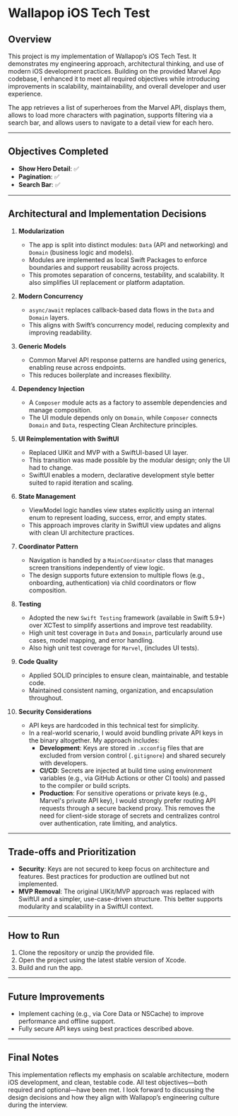 # Wallapop iOS Tech Test

## Overview
This project is my implementation of Wallapop’s iOS Tech Test. It demonstrates my engineering approach, architectural thinking, and use of modern iOS development practices. Building on the provided Marvel App codebase, I enhanced it to meet all required objectives while introducing improvements in scalability, maintainability, and overall developer and user experience.

The app retrieves a list of superheroes from the Marvel API, displays them, allows to load more characters with pagination, supports filtering via a search bar, and allows users to navigate to a detail view for each hero.

---

## Objectives Completed

- **Show Hero Detail**: ✅
- **Pagination**: ✅
- **Search Bar**: ✅

---

## Architectural and Implementation Decisions

1. **Modularization**
   - The app is split into distinct modules: `Data` (API and networking) and `Domain` (business logic and models).
   - Modules are implemented as local Swift Packages to enforce boundaries and support reusability across projects.
   - This promotes separation of concerns, testability, and scalability. It also simplifies UI replacement or platform adaptation.

2. **Modern Concurrency**
   - `async/await` replaces callback-based data flows in the `Data` and `Domain` layers.
   - This aligns with Swift’s concurrency model, reducing complexity and improving readability.

3. **Generic Models**
   - Common Marvel API response patterns are handled using generics, enabling reuse across endpoints.
   - This reduces boilerplate and increases flexibility.

4. **Dependency Injection**
   - A `Composer` module acts as a factory to assemble dependencies and manage composition.
   - The UI module depends only on `Domain`, while `Composer` connects `Domain` and `Data`, respecting Clean Architecture principles.

5. **UI Reimplementation with SwiftUI**
   - Replaced UIKit and MVP with a SwiftUI-based UI layer.
   - This transition was made possible by the modular design; only the UI had to change.
   - SwiftUI enables a modern, declarative development style better suited to rapid iteration and scaling.

6. **State Management**
   - ViewModel logic handles view states explicitly using an internal enum to represent loading, success, error, and empty states.
   - This approach improves clarity in SwiftUI view updates and aligns with clean UI architecture practices.

7. **Coordinator Pattern**
   - Navigation is handled by a `MainCoordinator` class that manages screen transitions independently of view logic.
   - The design supports future extension to multiple flows (e.g., onboarding, authentication) via child coordinators or flow composition.

8. **Testing**
   - Adopted the new `Swift Testing` framework (available in Swift 5.9+) over XCTest to simplify assertions and improve test readability.
   - High unit test coverage in `Data` and `Domain`, particularly around use cases, model mapping, and error handling.
   - Also high unit test coverage for `Marvel`, (includes UI tests).

9. **Code Quality**
   - Applied SOLID principles to ensure clean, maintainable, and testable code.
   - Maintained consistent naming, organization, and encapsulation throughout.

10. **Security Considerations**
    - API keys are hardcoded in this technical test for simplicity.
    - In a real-world scenario, I would avoid bundling private API keys in the binary altogether. My approach includes:
      - **Development**: Keys are stored in `.xcconfig` files that are excluded from version control (`.gitignore`) and shared securely with developers.
      - **CI/CD**: Secrets are injected at build time using environment variables (e.g., via GitHub Actions or other CI tools) and passed to the compiler or build scripts.
      - **Production**: For sensitive operations or private keys (e.g., Marvel's private API key), I would strongly prefer routing API requests through a secure backend proxy. This removes the need for client-side storage of secrets and centralizes control over authentication, rate limiting, and analytics.

---

## Trade-offs and Prioritization

- **Security**: Keys are not secured to keep focus on architecture and features. Best practices for production are outlined but not implemented.
- **MVP Removal**: The original UIKit/MVP approach was replaced with SwiftUI and a simpler, use-case-driven structure. This better supports modularity and scalability in a SwiftUI context.

---

## How to Run

1. Clone the repository or unzip the provided file.
2. Open the project using the latest stable version of Xcode.
3. Build and run the app.

---

## Future Improvements

- Implement caching (e.g., via Core Data or NSCache) to improve performance and offline support.
- Fully secure API keys using best practices described above.

---

## Final Notes

This implementation reflects my emphasis on scalable architecture, modern iOS development, and clean, testable code. All test objectives—both required and optional—have been met. I look forward to discussing the design decisions and how they align with Wallapop’s engineering culture during the interview.
